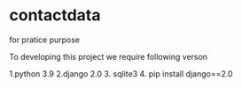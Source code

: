 # contactdata
for pratice purpose 

To  developing this project we require following verson

1.python 3.9
2.django 2.0
3. sqlite3
4. pip install django==2.0
